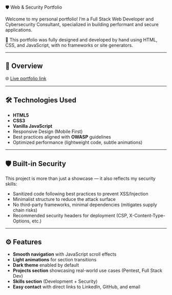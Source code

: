 🛡️ Web & Security Portfolio

Welcome to my personal portfolio!
I’m a Full Stack Web Developer and Cybersecurity Consultant, specialized in building performant and secure applications.

🚀 This portfolio was fully designed and developed by hand using HTML, CSS, and JavaScript, with no frameworks or site generators.

---

## 🔎 Overview

🌐 [Live portfolio link](https://DevXSec.github.io/portfolio/src)  

---

## 🛠️ Technologies Used

- **HTML5**  
- **CSS3**  
- **Vanilla JavaScript**  
- Responsive Design (Mobile First) 
- Best practices aligned with **OWASP** guidelines  
- Optimized performance (lightweight code, subtle animations)

---

## 🛡️ Built-in Security

This project is more than just a showcase — it also reflects my security skills:
- Sanitized code following best practices to prevent XSS/Injection
- Minimalist structure to reduce the attack surface
- No third-party frameworks, minimal dependencies (mitigates supply chain risks)
- Recommended security headers for deployment (CSP, X-Content-Type-Options, etc.)

---

## ⚙️ Features

- **Smooth navigation** with JavaScript scroll effects
- **Light animations** for section transitions
- **Dark theme** enabled by default
- **Projects section** showcasing real-world use cases (Pentest, Full Stack Dev)
- **Skills section** (Development + Security)
- **Easy contact** with direct links to LinkedIn, GitHub, and email

